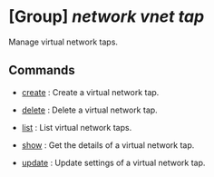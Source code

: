 # [Group] _network vnet tap_

Manage virtual network taps.

## Commands

- [create](/Commands/network/vnet/tap/_create.md)
: Create a virtual network tap.

- [delete](/Commands/network/vnet/tap/_delete.md)
: Delete a virtual network tap.

- [list](/Commands/network/vnet/tap/_list.md)
: List virtual network taps.

- [show](/Commands/network/vnet/tap/_show.md)
: Get the details of a virtual network tap.

- [update](/Commands/network/vnet/tap/_update.md)
: Update settings of a virtual network tap.
